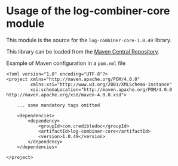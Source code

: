 # Usage of the log-combiner-core module

This module is the source for the `log-combiner-core-1.0.49` library.

This library can be loaded from the [Maven Central Repository](https://mvnrepository.com/artifact/com.credibledoc/log-combiner-core).

Example of Maven configuration in a `pom.xml` file

    <?xml version="1.0" encoding="UTF-8"?>
    <project xmlns="http://maven.apache.org/POM/4.0.0"
             xmlns:xsi="http://www.w3.org/2001/XMLSchema-instance"
             xsi:schemaLocation="http://maven.apache.org/POM/4.0.0 http://maven.apache.org/xsd/maven-4.0.0.xsd">
    
        ... some mandatory tags omitted
    
        <dependencies>
            <dependency>
                <groupId>com.credibledoc</groupId>
                <artifactId>log-combiner-core</artifactId>
                <version>1.0.49</version>
            </dependency>
        </dependencies>
    
    </project>